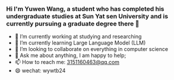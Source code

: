### Hi I'm Yuwen Wang, a student who has completed his undergraduate studies at Sun Yat sen University and is currently pursuing a graduate degree there 👋


- 🔭 I’m currently working at studying and researching
- 🌱 I’m currently learning Large Language Model (LLM)
- 👯 I’m looking to collaborate on everything in computer science
- 💬 Ask me about anything, I am happy to help;
- 📫 How to reach me: 3151160463@qq.com
- 😄 wechat: wywtb24
